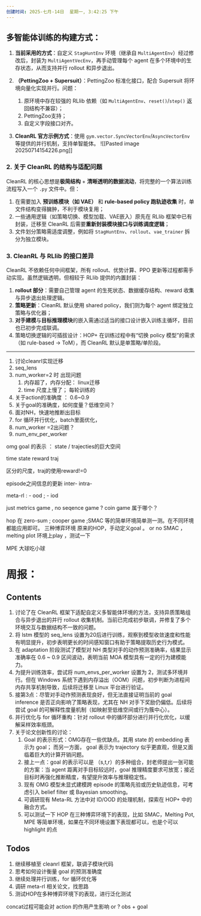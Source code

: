 ```yaml
---
创建时间: 2025-七月-14日  星期一, 3:42:25 下午
---
```


## 多智能体训练的构建方式：
1. **当前采用的方式**：自定义 `StagHuntEnv` 环境（继承自 `MultiAgentEnv`）经过修改后，封装为 `MultiAgentVecEnv`，再手动管理每个 agent 在多个环境中的生存状态，从而支持并行 rollout 和异步退出。

2. **（PettingZoo + Supersuit）**：PettingZoo 标准化接口，配合 Supersuit 将环境向量化实现并行。问题：
	1. 原环境中存在较强的 RLlib 依赖（如 `MultiAgentEnv`、`reset()`/`step()` 返回结构不兼容）；
	2. PettingZoo支持；
	3. 自定义字段接口对齐。

3. **CleanRL 官方示例方式**：使用 `gym.vector.SyncVectorEnv`/`AsyncVectorEnv` 等提供的并行机制，支持单智能体。
![[Pasted image 20250714154226.png]]



### 2. 关于 CleanRL 的结构与适配问题

CleanRL 的核心思想是**极简结构** + **清晰透明的数据流动**，将完整的一个算法训练流程写入一个 `.py` 文件中。但：

1. 在需要加入 **预训练模块（如 VAE）** 和 **rule-based policy 跑轨迹收集** 时，单文件结构变得臃肿，不利于模块复用；
2. 一些通用逻辑（如策略切换、模型加载、VAE嵌入）原先在 RLlib 框架中已有封装，迁移至 CleanRL 后需要**重新封装模块接口与训练调度逻辑**；
3. 文件划分策略需适度调整，例如将 `StagHuntEnv`、`rollout`、`vae_trainer` 拆分为独立模块。


### 3. CleanRL 与 RLlib 的接口差异

CleanRL 不依赖任何中间框架，所有 rollout、优势计算、PPO 更新等过程都需手动实现。虽然逻辑透明，但相较于 RLlib 提供的内置封装：

1. **rollout 部分**：需要自己管理 agent 的生死状态、数据缓存结构、reward 收集与异步退出处理逻辑。
2. **策略更新**：CleanRL 默认使用 shared policy，我们则为每个 agent 绑定独立策略与优化器；
3. **对手建模**与**目标推理模块**的嵌入需通过适当的接口设计嵌入训练主循环，目前也已初步完成联调。
4. 策略切换逻辑的可插拔设计：HOP+ 在训练过程中有“切换 policy 模型”的需求（如 rule-based → ToM），而 CleanRL 默认是单策略/单阶段。



---

1. 讨论cleanrl实现迁移
2. seq_lens
3. num_worker=2 时 出现问题
	1. 内存超了，内存分配： linux迁移
	2. time 尺度上慢了； 每轮训练的         
4. 关于action的准确度 ： 0.6~0.9
5. 关于goal的准确度，如何度量？低维空间？
6. 面对NH，快速地推断出目标
7. for 循环并行优化，batch里面优化，
8. num_worker =2出问题？
9. num_env_per_worker

omg 
goal 的表示 ： state / trajecties的巨大空间

time state reward traj

区分的尺度，traj的使用reward!=0

episode之间信息的更新  inter-    intra-

meta-rl : - ood ;  - iod 

just metrics game , no seqence game ?  coin game 属于哪个？

hop 在 zero-sum ; cooper game ;SMAC 等的简单环境简单测一测。在不同环境都能应用即可。 三种博弈环境
原来的HOP，手动定义goal 。  or no SMAC ，melting plot 环境上play ，测试一下

MPE 大球吃小球
   
   


# 周报：
## Contents
1. 讨论了在 CleanRL 框架下适配自定义多智能体环境的方法，支持异质策略组合与异步退出的并行 rollout 收集机制。当前已完成初步联调，并修复了多个环境交互与数据结构不一致的问题。
2. 将 lstm 模型的 seq_lens 设置为20后进行训练，观察到模型收敛速度和性能有明显提升，初步表明更长的时间感知窗口有助于策略提取历史行为模式。
3. 在 adaptation 阶段测试了模型对 NH 类型对手的动作预测准确率，结果显示准确率在 0.6 ~ 0.9 区间波动，表明当前 MOA 模型具有一定的行为建模能力。
4. 为提升训练效率，尝试将 num_envs_per_worker 设置为 2，测试多环境并行。但在 Windows 系统下遇到内存溢出（OOM）问题，初步判断为进程间内存共享机制导致，后续将迁移至 Linux 平台进行验证。
5. 接第3点：尽管对手动作预测表现良好，但无法直接证明当前的 goal inference 是否正向影响了策略表现，尤其在 NH 对手下奖励仍偏低。后续将尝试 goal 的可解释性度量机制（如映射至低维空间或行为簇中心）。
6. 并行优化与 for 循环重构：针对 rollout 中的循环部分进行并行化优化，以缓解采样效率瓶颈。
7. 关于论文创新性的讨论：
	1. Goal 的表示形式：OMG存在一些优缺点。其用 state 的 embedding 表示为 goal； 而另一方面， goal 表示为 trajectory 似乎更直观，但是又面临着巨大的计算开销问题。
	2. 接上一点：goal 的表示可以是 （s,t,r）的多种组合，封老师提出一张可能的方案：当 agent 距离对手目标较远时，goal 推理精度要求可放宽；接近目标时再强化推断精度，有望提升效率与推理稳定性。
	3. 现有 OMG 模型未显式建模跨 episode 的策略先验或历史轨迹信息，可考虑引入 belief filter 或 Bayesian smoothing。
	4. 可调研现有 Meta-RL 方法中对 ID/OOD 的处理机制，探索在 HOP+ 中的融合方式。
	5. 可以测试一下 HOP 在三种博弈环境下的表现，比如 SMAC，Melting Pot, MPE 等简单环境，如果在不同环境设置下表现都可以，也是个可以highlight 的点


## Todos
1. 继续移植至 cleanrl 框架，联调子模块代码
2. 思考如何设计衡量 goal 的预测准确度
3. 继续处理并行训练，for 循环优化等
4. 调研 meta-rl 相关论文，找思路
5. 测试HOP在多种博弈环境下的表现，进行泛化测试




concat过程可能会对 action 的作用产生影响 or ? obs + goal   